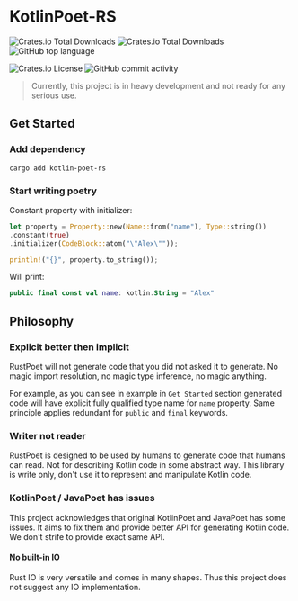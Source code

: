 # KotlinPoet-RS

![Crates.io Total Downloads](https://img.shields.io/crates/v/kotlin-poet-rs?label=version)
![Crates.io Total Downloads](https://img.shields.io/crates/d/kotlin-poet-rs?logo=rust&label=crates.io%20downloads)
![GitHub top language](https://img.shields.io/github/languages/top/lexa-diky/kotlin-poet-rs?logo=rust)

![Crates.io License](https://img.shields.io/crates/l/kotlin-poet-rs?logo=apache)
![GitHub commit activity](https://img.shields.io/github/commit-activity/m/lexa-diky/kotlin-poet-rs?logo=github)


> Currently, this project is in heavy development and not ready for any serious use.

## Get Started

### Add dependency

```shell
cargo add kotlin-poet-rs
```

### Start writing poetry

Constant property with initializer:

```rust
let property = Property::new(Name::from("name"), Type::string())
.constant(true)
.initializer(CodeBlock::atom("\"Alex\""));

println!("{}", property.to_string());
```

Will print:

```kotlin
public final const val name: kotlin.String = "Alex"
```

## Philosophy

### Explicit better then implicit

RustPoet will not generate code that you did not asked it to generate.
No magic import resolution, no magic type inference, no magic anything.

For example, as you can see in example in `Get Started` section generated code will have
explicit fully qualified type name for `name` property.
Same principle applies redundant for `public` and `final` keywords.

### Writer not reader

RustPoet is designed to be used by humans to generate code that humans can read.
Not for describing Kotlin code in some abstract way.
This library is write only, don't use it to represent and manipulate Kotlin code.

### KotlinPoet / JavaPoet has issues

This project acknowledges that original KotlinPoet and JavaPoet has some issues.
It aims to fix them and provide better API for generating Kotlin code. We don't strife to provide exact same API.

#### No built-in IO

Rust IO is very versatile and comes in many shapes. Thus this project does not suggest any IO implementation.
